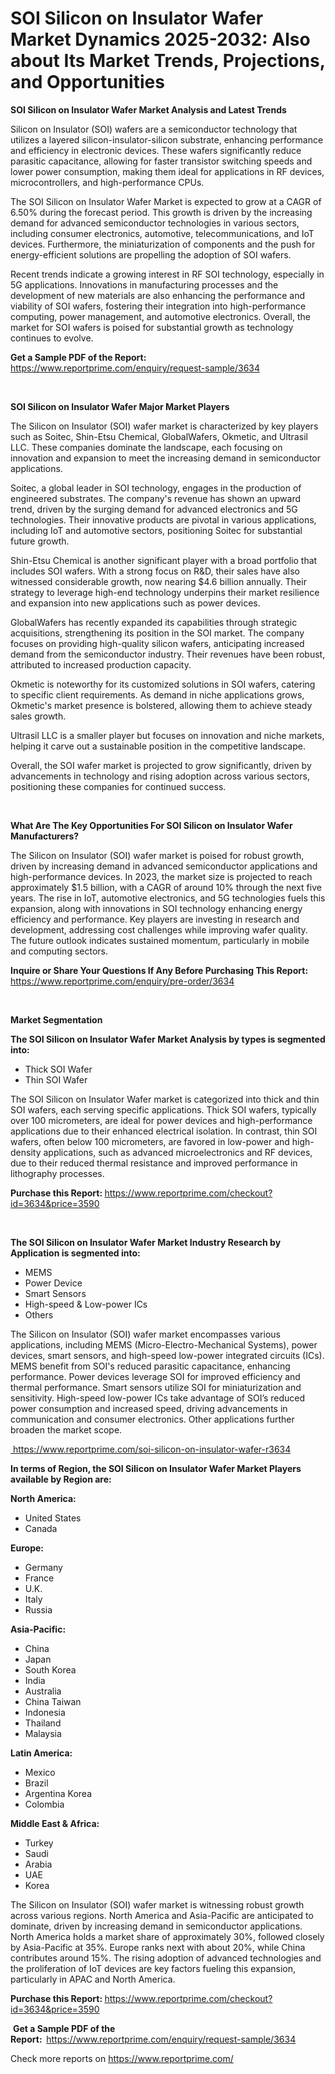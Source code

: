 <p><h1>SOI Silicon on Insulator Wafer Market Dynamics 2025-2032: Also about Its Market Trends, Projections, and Opportunities</h1></p><p><strong>SOI Silicon on Insulator Wafer Market Analysis and Latest Trends</strong></p>
<p><p>Silicon on Insulator (SOI) wafers are a semiconductor technology that utilizes a layered silicon-insulator-silicon substrate, enhancing performance and efficiency in electronic devices. These wafers significantly reduce parasitic capacitance, allowing for faster transistor switching speeds and lower power consumption, making them ideal for applications in RF devices, microcontrollers, and high-performance CPUs. </p><p>The SOI Silicon on Insulator Wafer Market is expected to grow at a CAGR of 6.50% during the forecast period. This growth is driven by the increasing demand for advanced semiconductor technologies in various sectors, including consumer electronics, automotive, telecommunications, and IoT devices. Furthermore, the miniaturization of components and the push for energy-efficient solutions are propelling the adoption of SOI wafers. </p><p>Recent trends indicate a growing interest in RF SOI technology, especially in 5G applications. Innovations in manufacturing processes and the development of new materials are also enhancing the performance and viability of SOI wafers, fostering their integration into high-performance computing, power management, and automotive electronics. Overall, the market for SOI wafers is poised for substantial growth as technology continues to evolve.</p></p>
<p><strong>Get a Sample PDF of the Report:&nbsp;</strong> <a href="https://www.reportprime.com/enquiry/request-sample/3634?utm_campaign=2758&utm_medium=2&utm_source=Github&utm_content=ia&utm_term=18032025&utm_id=soi-silicon-on-insulator-wafer">https://www.reportprime.com/enquiry/request-sample/3634</a></p>
<p>&nbsp;</p>
<p><strong>SOI Silicon on Insulator Wafer Major Market Players</strong></p>
<p><p>The Silicon on Insulator (SOI) wafer market is characterized by key players such as Soitec, Shin-Etsu Chemical, GlobalWafers, Okmetic, and Ultrasil LLC. These companies dominate the landscape, each focusing on innovation and expansion to meet the increasing demand in semiconductor applications.</p><p>Soitec, a global leader in SOI technology, engages in the production of engineered substrates. The company's revenue has shown an upward trend, driven by the surging demand for advanced electronics and 5G technologies. Their innovative products are pivotal in various applications, including IoT and automotive sectors, positioning Soitec for substantial future growth.</p><p>Shin-Etsu Chemical is another significant player with a broad portfolio that includes SOI wafers. With a strong focus on R&D, their sales have also witnessed considerable growth, now nearing $4.6 billion annually. Their strategy to leverage high-end technology underpins their market resilience and expansion into new applications such as power devices.</p><p>GlobalWafers has recently expanded its capabilities through strategic acquisitions, strengthening its position in the SOI market. The company focuses on providing high-quality silicon wafers, anticipating increased demand from the semiconductor industry. Their revenues have been robust, attributed to increased production capacity.</p><p>Okmetic is noteworthy for its customized solutions in SOI wafers, catering to specific client requirements. As demand in niche applications grows, Okmetic's market presence is bolstered, allowing them to achieve steady sales growth.</p><p>Ultrasil LLC is a smaller player but focuses on innovation and niche markets, helping it carve out a sustainable position in the competitive landscape.</p><p>Overall, the SOI wafer market is projected to grow significantly, driven by advancements in technology and rising adoption across various sectors, positioning these companies for continued success.</p></p>
<p>&nbsp;</p>
<p><strong>What Are The Key Opportunities For SOI Silicon on Insulator Wafer Manufacturers?</strong></p>
<p><p>The Silicon on Insulator (SOI) wafer market is poised for robust growth, driven by increasing demand in advanced semiconductor applications and high-performance devices. In 2023, the market size is projected to reach approximately $1.5 billion, with a CAGR of around 10% through the next five years. The rise in IoT, automotive electronics, and 5G technologies fuels this expansion, along with innovations in SOI technology enhancing energy efficiency and performance. Key players are investing in research and development, addressing cost challenges while improving wafer quality. The future outlook indicates sustained momentum, particularly in mobile and computing sectors.</p></p>
<p><strong>Inquire or Share Your Questions If Any Before Purchasing This Report:</strong> <a href="https://www.reportprime.com/enquiry/pre-order/3634?utm_campaign=2758&utm_medium=2&utm_source=Github&utm_content=ia&utm_term=18032025&utm_id=soi-silicon-on-insulator-wafer">https://www.reportprime.com/enquiry/pre-order/3634</a></p>
<p>&nbsp;</p>
<p><strong>Market Segmentation</strong></p>
<p><strong>The SOI Silicon on Insulator Wafer Market Analysis by types is segmented into:</strong></p>
<p><ul><li>Thick SOI Wafer</li><li>Thin SOI Wafer</li></ul></p>
<p><p>The SOI Silicon on Insulator Wafer market is categorized into thick and thin SOI wafers, each serving specific applications. Thick SOI wafers, typically over 100 micrometers, are ideal for power devices and high-performance applications due to their enhanced electrical isolation. In contrast, thin SOI wafers, often below 100 micrometers, are favored in low-power and high-density applications, such as advanced microelectronics and RF devices, due to their reduced thermal resistance and improved performance in lithography processes.</p></p>
<p><strong>Purchase this Report:&nbsp;</strong><a href="https://www.reportprime.com/checkout?id=3634&price=3590&utm_campaign=2758&utm_medium=2&utm_source=Github&utm_content=ia&utm_term=18032025&utm_id=soi-silicon-on-insulator-wafer">https://www.reportprime.com/checkout?id=3634&price=3590</a></p>
<p>&nbsp;</p>
<p><strong>The SOI Silicon on Insulator Wafer Market Industry Research by Application is segmented into:</strong></p>
<p><ul><li>MEMS</li><li>Power Device</li><li>Smart Sensors</li><li>High-speed & Low-power ICs</li><li>Others</li></ul></p>
<p><p>The Silicon on Insulator (SOI) wafer market encompasses various applications, including MEMS (Micro-Electro-Mechanical Systems), power devices, smart sensors, and high-speed low-power integrated circuits (ICs). MEMS benefit from SOI's reduced parasitic capacitance, enhancing performance. Power devices leverage SOI for improved efficiency and thermal performance. Smart sensors utilize SOI for miniaturization and sensitivity. High-speed low-power ICs take advantage of SOI’s reduced power consumption and increased speed, driving advancements in communication and consumer electronics. Other applications further broaden the market scope.</p></p>
<p><a href="https://www.reportprime.com/soi-silicon-on-insulator-wafer-r3634?utm_campaign=2758&utm_medium=2&utm_source=Github&utm_content=ia&utm_term=18032025&utm_id=soi-silicon-on-insulator-wafer">&nbsp;https://www.reportprime.com/soi-silicon-on-insulator-wafer-r3634</a></p>
<p><strong>In terms of Region, the SOI Silicon on Insulator Wafer Market Players available by Region are:</strong></p>
<p>
    <p> <strong> North America: </strong>
        <ul>
            <li>United States</li>
            <li>Canada</li>
        </ul>
        </p> 
    <p> <strong> Europe: </strong>
        <ul>
            <li>Germany</li>
            <li>France</li>
            <li>U.K.</li>
            <li>Italy</li>
            <li>Russia</li>
        </ul>
        </p> 
    <p> <strong> Asia-Pacific: </strong>
        <ul>
            <li>China</li>
            <li>Japan</li>
            <li>South Korea</li>
            <li>India</li>
            <li>Australia</li>
            <li>China Taiwan</li>
            <li>Indonesia</li>
            <li>Thailand</li>
            <li>Malaysia</li>
        </ul>
        </p> 
    <p> <strong> Latin America: </strong>
        <ul>
            <li>Mexico</li>
            <li>Brazil</li>
            <li>Argentina Korea</li>
            <li>Colombia</li>
        </ul>
        </p> 
    <p> <strong> Middle East & Africa: </strong>
        <ul>
            <li>Turkey</li>
            <li>Saudi</li>
            <li>Arabia</li>
            <li>UAE</li>
            <li>Korea</li>
        </ul>
    </p>
    </p>
<p><p>The Silicon on Insulator (SOI) wafer market is witnessing robust growth across various regions. North America and Asia-Pacific are anticipated to dominate, driven by increasing demand in semiconductor applications. North America holds a market share of approximately 30%, followed closely by Asia-Pacific at 35%. Europe ranks next with about 20%, while China contributes around 15%. The rising adoption of advanced technologies and the proliferation of IoT devices are key factors fueling this expansion, particularly in APAC and North America.</p></p>
<p><strong>Purchase this Report: </strong><a href="https://www.reportprime.com/checkout?id=3634&price=3590&utm_campaign=2758&utm_medium=2&utm_source=Github&utm_content=ia&utm_term=18032025&utm_id=soi-silicon-on-insulator-wafer">https://www.reportprime.com/checkout?id=3634&price=3590</a></p>
<p>&nbsp;<strong>Get a Sample PDF of the Report:&nbsp;&nbsp;</strong><a href="https://www.reportprime.com/enquiry/request-sample/3634?utm_campaign=2758&utm_medium=2&utm_source=Github&utm_content=ia&utm_term=18032025&utm_id=soi-silicon-on-insulator-wafer">https://www.reportprime.com/enquiry/request-sample/3634</a></p>
<p><strong></strong></p>
<p>Check more reports on <a href="https://www.reportprime.com/?utm_campaign=2758&utm_medium=2&utm_source=Github&utm_content=ia&utm_term=18032025&utm_id=soi-silicon-on-insulator-wafer">https://www.reportprime.com/</a></p>